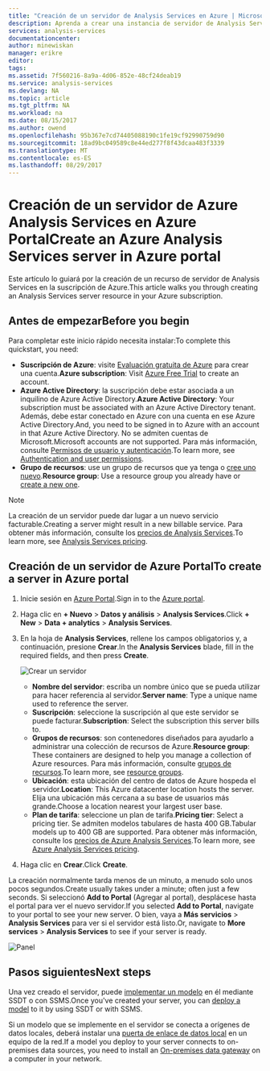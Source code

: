 ```yaml
---
title: "Creación de un servidor de Analysis Services en Azure | Microsoft Docs"
description: Aprenda a crear una instancia de servidor de Analysis Services en Azure.
services: analysis-services
documentationcenter: 
author: minewiskan
manager: erikre
editor: 
tags: 
ms.assetid: 7f560216-8a9a-4d06-852e-48cf24deab19
ms.service: analysis-services
ms.devlang: NA
ms.topic: article
ms.tgt_pltfrm: NA
ms.workload: na
ms.date: 08/15/2017
ms.author: owend
ms.openlocfilehash: 95b367e7cd74405088190c1fe19cf92990759d90
ms.sourcegitcommit: 18ad9bc049589c8e44ed277f8f43dcaa483f3339
ms.translationtype: MT
ms.contentlocale: es-ES
ms.lasthandoff: 08/29/2017
---
```

# <a name="create-an-azure-analysis-services-server-in-azure-portal"></a><span data-ttu-id="f054d-103">Creación de un servidor de Azure Analysis Services en Azure Portal</span><span class="sxs-lookup"><span data-stu-id="f054d-103">Create an Azure Analysis Services server in Azure portal</span></span>
<span data-ttu-id="f054d-104">Este artículo lo guiará por la creación de un recurso de servidor de Analysis Services en la suscripción de Azure.</span><span class="sxs-lookup"><span data-stu-id="f054d-104">This article walks you through creating an Analysis Services server resource in your Azure subscription.</span></span>

## <a name="before-you-begin"></a><span data-ttu-id="f054d-105">Antes de empezar</span><span class="sxs-lookup"><span data-stu-id="f054d-105">Before you begin</span></span>
<span data-ttu-id="f054d-106">Para completar este inicio rápido necesita instalar:</span><span class="sxs-lookup"><span data-stu-id="f054d-106">To complete this quickstart, you need:</span></span>

* <span data-ttu-id="f054d-107">**Suscripción de Azure**: visite [Evaluación gratuita de Azure](https://azure.microsoft.com/offers/ms-azr-0044p/) para crear una cuenta.</span><span class="sxs-lookup"><span data-stu-id="f054d-107">**Azure subscription**: Visit [Azure Free Trial](https://azure.microsoft.com/offers/ms-azr-0044p/) to create an account.</span></span>
* <span data-ttu-id="f054d-108">**Azure Active Directory**: la suscripción debe estar asociada a un inquilino de Azure Active Directory.</span><span class="sxs-lookup"><span data-stu-id="f054d-108">**Azure Active Directory**: Your subscription must be associated with an Azure Active Directory tenant.</span></span> <span data-ttu-id="f054d-109">Además, debe estar conectado en Azure con una cuenta en ese Azure Active Directory.</span><span class="sxs-lookup"><span data-stu-id="f054d-109">And, you need to be signed in to Azure with an account in that Azure Active Directory.</span></span> <span data-ttu-id="f054d-110">No se admiten cuentas de Microsoft.</span><span class="sxs-lookup"><span data-stu-id="f054d-110">Microsoft accounts are not supported.</span></span> <span data-ttu-id="f054d-111">Para más información, consulte [Permisos de usuario y autenticación](analysis-services-manage-users.md).</span><span class="sxs-lookup"><span data-stu-id="f054d-111">To learn more, see [Authentication and user permissions](analysis-services-manage-users.md).</span></span>
* <span data-ttu-id="f054d-112">**Grupo de recursos**: use un grupo de recursos que ya tenga o [cree uno nuevo](../azure-resource-manager/resource-group-overview.md).</span><span class="sxs-lookup"><span data-stu-id="f054d-112">**Resource group**: Use a resource group you already have or [create a new one](../azure-resource-manager/resource-group-overview.md).</span></span>

> [!NOTE]
> <span data-ttu-id="f054d-113">La creación de un servidor puede dar lugar a un nuevo servicio facturable.</span><span class="sxs-lookup"><span data-stu-id="f054d-113">Creating a server might result in a new billable service.</span></span> <span data-ttu-id="f054d-114">Para obtener más información, consulte los [precios de Analysis Services](https://azure.microsoft.com/pricing/details/analysis-services/).</span><span class="sxs-lookup"><span data-stu-id="f054d-114">To learn more, see [Analysis Services pricing](https://azure.microsoft.com/pricing/details/analysis-services/).</span></span>
> 
> 

## <a name="to-create-a-server-in-azure-portal"></a><span data-ttu-id="f054d-115">Creación de un servidor de Azure Portal</span><span class="sxs-lookup"><span data-stu-id="f054d-115">To create a server in Azure portal</span></span>
1. <span data-ttu-id="f054d-116">Inicie sesión en [Azure Portal](https://portal.azure.com).</span><span class="sxs-lookup"><span data-stu-id="f054d-116">Sign in to the [Azure portal](https://portal.azure.com).</span></span>  
2. <span data-ttu-id="f054d-117">Haga clic en **+ Nuevo** > **Datos y análisis** > **Analysis Services**.</span><span class="sxs-lookup"><span data-stu-id="f054d-117">Click **+ New** > **Data + analytics** > **Analysis Services**.</span></span>
3. <span data-ttu-id="f054d-118">En la hoja de **Analysis Services**, rellene los campos obligatorios y, a continuación, presione **Crear**.</span><span class="sxs-lookup"><span data-stu-id="f054d-118">In the **Analysis Services** blade, fill in the required fields, and then press **Create**.</span></span>
   
    ![Crear un servidor](./media/analysis-services-create-server/aas-create-server-blade.png)
   
   * <span data-ttu-id="f054d-120">**Nombre del servidor**: escriba un nombre único que se pueda utilizar para hacer referencia al servidor.</span><span class="sxs-lookup"><span data-stu-id="f054d-120">**Server name**: Type a unique name used to reference the server.</span></span>
   * <span data-ttu-id="f054d-121">**Suscripción**: seleccione la suscripción al que este servidor se puede facturar.</span><span class="sxs-lookup"><span data-stu-id="f054d-121">**Subscription**: Select the subscription this server bills to.</span></span>
   * <span data-ttu-id="f054d-122">**Grupos de recursos**: son contenedores diseñados para ayudarlo a administrar una colección de recursos de Azure.</span><span class="sxs-lookup"><span data-stu-id="f054d-122">**Resource group**: These containers are designed to help you manage a collection of Azure resources.</span></span> <span data-ttu-id="f054d-123">Para más información, consulte [grupos de recursos](../azure-resource-manager/resource-group-overview.md).</span><span class="sxs-lookup"><span data-stu-id="f054d-123">To learn more, see [resource groups](../azure-resource-manager/resource-group-overview.md).</span></span>
   * <span data-ttu-id="f054d-124">**Ubicación**: esta ubicación del centro de datos de Azure hospeda el servidor.</span><span class="sxs-lookup"><span data-stu-id="f054d-124">**Location**: This Azure datacenter location hosts the server.</span></span> <span data-ttu-id="f054d-125">Elija una ubicación más cercana a su base de usuarios más grande.</span><span class="sxs-lookup"><span data-stu-id="f054d-125">Choose a location nearest your largest user base.</span></span>
   * <span data-ttu-id="f054d-126">**Plan de tarifa**: seleccione un plan de tarifa.</span><span class="sxs-lookup"><span data-stu-id="f054d-126">**Pricing tier**: Select a pricing tier.</span></span> <span data-ttu-id="f054d-127">Se admiten modelos tabulares de hasta 400 GB.</span><span class="sxs-lookup"><span data-stu-id="f054d-127">Tabular models up to 400 GB are supported.</span></span> <span data-ttu-id="f054d-128">Para obtener más información, consulte los [precios de Azure Analysis Services](https://azure.microsoft.com/pricing/details/analysis-services/).</span><span class="sxs-lookup"><span data-stu-id="f054d-128">To learn more, see [Azure Analysis Services pricing](https://azure.microsoft.com/pricing/details/analysis-services/).</span></span>
4. <span data-ttu-id="f054d-129">Haga clic en **Crear**.</span><span class="sxs-lookup"><span data-stu-id="f054d-129">Click **Create**.</span></span>

<span data-ttu-id="f054d-130">La creación normalmente tarda menos de un minuto, a menudo solo unos pocos segundos.</span><span class="sxs-lookup"><span data-stu-id="f054d-130">Create usually takes under a minute; often just a few seconds.</span></span> <span data-ttu-id="f054d-131">Si seleccionó **Add to Portal** (Agregar al portal), desplácese hasta el portal para ver el nuevo servidor.</span><span class="sxs-lookup"><span data-stu-id="f054d-131">If you selected **Add to Portal**, navigate to your portal to see your new server.</span></span> <span data-ttu-id="f054d-132">O bien, vaya a **Más servicios** > **Analysis Services** para ver si el servidor está listo.</span><span class="sxs-lookup"><span data-stu-id="f054d-132">Or, navigate to **More services** > **Analysis Services** to see if your server is ready.</span></span>

 ![Panel](./media/analysis-services-create-server/aas-create-server-dashboard.png)


## <a name="next-steps"></a><span data-ttu-id="f054d-134">Pasos siguientes</span><span class="sxs-lookup"><span data-stu-id="f054d-134">Next steps</span></span>
<span data-ttu-id="f054d-135">Una vez creado el servidor, puede [implementar un modelo](analysis-services-deploy.md) en él mediante SSDT o con SSMS.</span><span class="sxs-lookup"><span data-stu-id="f054d-135">Once you've created your server, you can [deploy a model](analysis-services-deploy.md) to it by using SSDT or with SSMS.</span></span>

<span data-ttu-id="f054d-136">Si un modelo que se implemente en el servidor se conecta a orígenes de datos locales, deberá instalar una [puerta de enlace de datos local](analysis-services-gateway.md) en un equipo de la red.</span><span class="sxs-lookup"><span data-stu-id="f054d-136">If a model you deploy to your server connects to on-premises data sources, you need to install an [On-premises data gateway](analysis-services-gateway.md) on a computer in your network.</span></span>

